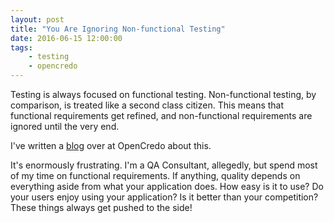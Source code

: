 ```yaml
---
layout: post
title: "You Are Ignoring Non-functional Testing"
date: 2016-06-15 12:00:00
tags: 
    - testing
    - opencredo
---
```


Testing is always focused on functional testing. Non-functional testing, by comparison, is treated like a second class citizen. This means that functional requirements get refined, and non-functional requirements are ignored until the very end.

I've written a [blog](https://opencredo.com/ignoring-non%C2%ADfunctional-testing/) over at OpenCredo about this.

It's enormously frustrating. I'm a QA Consultant, allegedly, but spend most of my time on functional requirements. If anything, quality depends on everything aside from what your application does. How easy is it to use? Do your users enjoy using your application? Is it better than your competition? These things always get pushed to the side!